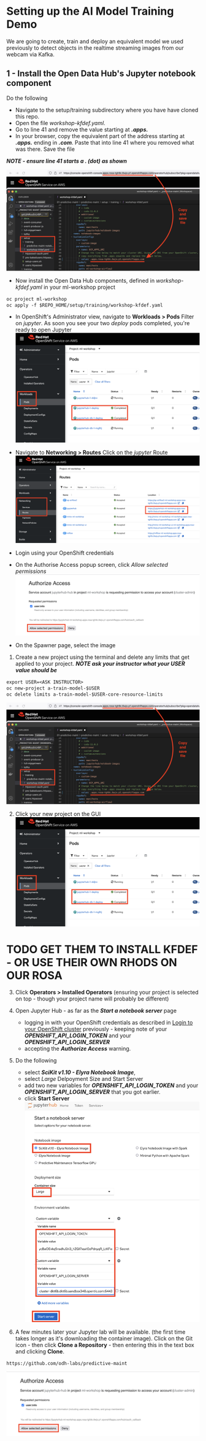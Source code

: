 # Setting up the AI Model Training Demo

We are going to create, train and deploy an equivalent model we used previously to detect objects in the realtime streaming images from our webcam via Kafka.

## 1 - Install the Open Data Hub's Jupyter notebook component

Do the following
- Navigate to the setup/training subdirectory where you have have cloned this repo. 
- Open the file *workshop-kfdef.yaml*. 
- Go to line 41 and remove the value starting at ***.apps.***
- In your browser, copy the equivalent part of the address starting at ***.apps.*** ending in ***.com***. Paste that into line 41 where you removed what was there. Save the file

***NOTE - ensure line 41 starts a . (dot) as shown***

   ![images/5-model-training-setup/image1.png](images/5-model-training-setup/image1.png)

   - Now install the Open Data Hub components, defined in *workshop-kfdef.yaml* in your ml-workshop project
   ```
   oc project ml-workshop
   oc apply -f $REPO_HOME/setup/training/workshop-kfdef.yaml
   ```

- In OpenShift's Administrator view, navigate to **Workloads > Pods**
   Filter on *jupyter*. As soon you see your two *deploy* pods completed, you're ready to open Jupyter
   ![images/5-model-training-setup/image2.png](images/5-model-training-setup/image2.png)

- Navigate to **Networking > Routes**
   Click on the *jupyter* Route
   ![images/5-model-training-setup/image3.png](images/5-model-training-setup/image3.png)

- Login using your OpenShift credentials

- On the Authorise Access popup screen, click *Allow selected permissions*
   ![images/5-model-training-setup/image4.png](images/5-model-training-setup/image4.png)
- On the Spawner page, select the image

















1. Create a new project using the terminal and delete any limits that get applied to your project. 
***NOTE ask your instructor what your USER value should be***
```
export USER=<ASK INSTRUCTOR>
oc new-project a-train-model-$USER
oc delete limits a-train-model-$USER-core-resource-limits
```
![images/5-model-training-setup/image1.png](images/5-model-training-setup/image1.png)

2. Click your new project on the GUI
![images/5-model-training-setup/image2.png](images/5-model-training-setup/image2.png)

# TODO GET THEM TO INSTALL KFDEF - OR USE THEIR OWN RHODS ON OUR ROSA

3. Click **Operators > Installed Operators** (ensuring your project is selected on top - though your project name will probably be different)




4. Open Jupyter Hub - as far as the ***Start a notebook server*** page
   - logging in with your OpenShift credentials as described in [Login to your OpenShift cluster](https://github.com/odh-labs/predictive-maint/blob/main/docs/image-detection-inference-demo-setup.md#login-to-your-openshift-cluster)  previously - keeping note of your ***OPENSHIFT_API_LOGIN_TOKEN*** and your ***OPENSHIFT_API_LOGIN_SERVER***
    - accepting the ***Authorize Access*** warning.


5. Do the following  
   - select ***SciKit v1.10 - Elyra Notebook Image***, 
   - select *Large* Delpoyment Size and Start Server
   - add two new variables for ***OPENSHIFT_API_LOGIN_TOKEN*** and your ***OPENSHIFT_API_LOGIN_SERVER*** that you got earlier.
   - click **Start Server**
![images/5-model-training-setup/image3-1.png](images/5-model-training-setup/image3-1.png)


6. A few minutes later your Jupyter lab will be available. (the first time takes longer as it's downloading the container image). Click on the Git icon - then click **Clone a Repository** - then entering this in the text box and clicking **Clone**.
```
https://github.com/odh-labs/predictive-maint
```
![images/5-model-training-setup/image4.png](images/5-model-training-setup/image4.png)

